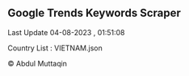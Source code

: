 

## Google Trends Keywords Scraper 
 
Last Update 04-08-2023 , 01:51:08

Country List :
VIETNAM.json



© Abdul Muttaqin 
